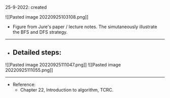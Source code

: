 25-9-2022: created


![[Pasted image 20220925103108.png]]
- Figure from Jure's paper / lecture notes. The simutaneously illustrate the BFS and DFS strategy. 

---
- Detailed steps:
	- 

![[Pasted image 20220925111047.png]]
![[Pasted image 20220925111055.png]]


---
- Reference:
	- Chapter 22, Introduction  to algorithm, TCRC.
